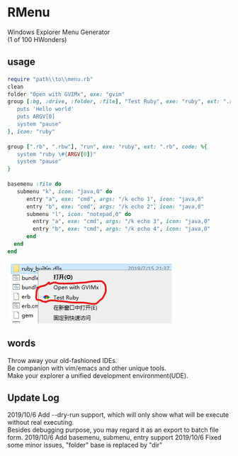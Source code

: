 # RMenu
Windows Explorer Menu Generator    
(1 of 100 HWonders)

## usage
```ruby
require "path\\to\\menu.rb"
clean
folder "Open with GVIMx", exe: "gvim"
group [:bg, :drive, :folder, :file], "Test Ruby", exe: "ruby", ext: ".rb", code: %{
   puts 'Hello world'
   puts ARGV[0]
   system "pause"
}, icon: "ruby"

group [".rb", ".rbw"], "run", exe: "ruby", ext: ".rb", code: %{
   system "ruby \#{ARGV[0]}"
   system "pause"
} 

basemenu :file do
   submenu "k", icon: "java,0" do
      entry "a", exe: "cmd", args: "/k echo 1", icon: "java,0"
      entry "b", exe: "cmd", args: "/k echo 2", icon: "java,0"
      submenu "l", icon: "notepad,0" do	
        entry "a", exe: "cmd", args: "/k echo 3", icon: "java,0"
        entry "b", exe: "cmd", args: "/k echo 4", icon: "java,0"
      end
  end
end
```

![test.png](test.png)

## words

Throw away your old-fashioned IDEs.    
Be companion with vim/emacs and other unique tools.    
Make your explorer a unified development environment(UDE).    

## Update Log
2019/10/6 Add --dry-run support, which will only show what will be execute without real executing.     
          Besides debugging purpose, you may regard it as an export to batch file form.
2019/10/6 Add basemenu, submenu, entry support
2019/10/6 Fixed some minor issues, "folder" base is replaced by "dir"
